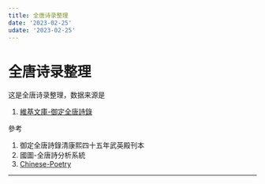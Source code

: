 ```yaml
---
title: 全唐诗录整理
date: '2023-02-25'
udate: '2023-02-25'
---
```


# 全唐诗录整理

这是全唐诗录整理，数据来源是
1. [維基文庫-御定全唐詩錄](https://zh.wikisource.org/wiki/%E5%BE%A1%E5%AE%9A%E5%85%A8%E5%94%90%E8%A9%A9%E9%8C%84_(%E5%9B%9B%E5%BA%AB%E5%85%A8%E6%9B%B8%E6%9C%AC))

參考

1. 御定全唐詩錄清康熙四十五年武英殿刊本
2. 國圖-全唐詩分析系統
3. [Chinese-Poetry](https://github.com/chinese-poetry/chinese-poetry)

<hr />


<!-- <GroupList :list="categories" />

<script setup>
import categories from '/data/categories.json';

</script> -->
